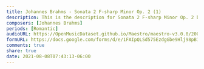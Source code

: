 ```yaml
---
title: Johannes Brahms - Sonata 2 F-sharp Minor Op. 2 (1)
description: This is the description for Sonata 2 F-sharp Minor Op. 2 by Johannes Brahms
composers: [Johannes Brahms]
periods: [Romantic]
audioURL: https://OpenMusicDataset.github.io/Maestro/maestro-v3.0.0/2009/MIDI-Unprocessed_15_R1_2009_01-02_ORIG_MID--AUDIO_15_R1_2009_15_R1_2009_02_WAV.midi
formURL: https://docs.google.com/forms/d/e/1FAIpQLSd575EzdgGbe9Hlj98pB1C2M4mN5SelGPhJbN8Vby5cKSiv-g/viewform
comments: true
share: true
date: 2021-08-08T07:43:13-06:00
---
```

